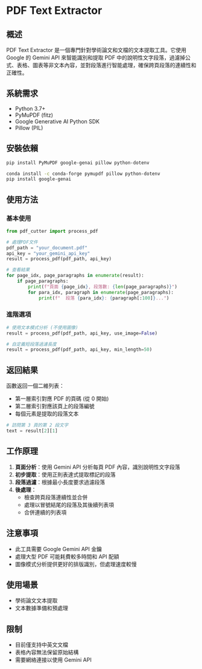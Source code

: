 # PDF Text Extractor

## 概述

PDF Text Extractor 是一個專門針對學術論文和文檔的文本提取工具。它使用 Google 的 Gemini API 來智能識別和提取 PDF 中的說明性文字段落，過濾掉公式、表格、圖表等非文本內容，並對段落進行智能處理，確保跨頁段落的連續性和正確性。

## 系統需求

- Python 3.7+
- PyMuPDF (fitz)
- Google Generative AI Python SDK
- Pillow (PIL)

## 安裝依賴

```bash
pip install PyMuPDF google-genai pillow python-dotenv
```

```bash
conda install -c conda-forge pymupdf pillow python-dotenv
pip install google-genai
```

## 使用方法

### 基本使用

```python
from pdf_cutter import process_pdf

# 處理PDF文件
pdf_path = "your_document.pdf"
api_key = "your_gemini_api_key"
result = process_pdf(pdf_path, api_key)

# 查看結果
for page_idx, page_paragraphs in enumerate(result):
    if page_paragraphs:
        print(f"頁面 {page_idx}, 段落數: {len(page_paragraphs)}")
        for para_idx, paragraph in enumerate(page_paragraphs):
            print(f"  段落 {para_idx}: {paragraph[:100]}...")
```

### 進階選項

```python
# 使用文本模式分析 (不使用圖像)
result = process_pdf(pdf_path, api_key, use_image=False)

# 自定義短段落過濾長度
result = process_pdf(pdf_path, api_key, min_length=50)
```

## 返回結果

函數返回一個二維列表：
- 第一層索引對應 PDF 的頁碼 (從 0 開始)
- 第二層索引對應該頁上的段落編號
- 每個元素是提取的段落文本

```python
# 訪問第 3 頁的第 2 段文字
text = result[2][1]
```

## 工作原理

1. **頁面分析**：使用 Gemini API 分析每頁 PDF 內容，識別說明性文字段落
2. **初步提取**：使用正則表達式提取標記的段落
3. **段落過濾**：根據最小長度要求過濾段落
4. **後處理**：
   - 檢查跨頁段落連續性並合併
   - 處理以冒號結尾的段落及其後續列表項
   - 合併連續的列表項

## 注意事項

- 此工具需要 Google Gemini API 金鑰
- 處理大型 PDF 可能耗費較多時間和 API 配額
- 圖像模式分析提供更好的排版識別，但處理速度較慢

## 使用場景

- 學術論文文本提取
- 文本數據準備和預處理

## 限制

- 目前僅支持中英文文檔
- 表格內容無法保留原始結構
- 需要網絡連接以使用 Gemini API
